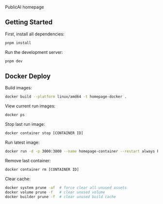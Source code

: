 PublicAI homepage

## Getting Started

First, install all dependencies:

```bash
pnpm install
```

Run the development server:

```bash
pnpm dev
```

## Docker Deploy

Build images:

```bash
docker build --platform linux/amd64 -t homepage-docker .
```

View current run images:

```bash
docker ps
```

Stop last run image:

```bash
docker container stop [CONTAINER ID]
```

Run latest image:

```bash
docker run -d -p 3000:3000 --name homepage-container --restart always homepage-docker
```

Remove last container:

```bash
docker container rm [CONTAINER ID]
```

Clear cache:

```bash
docker system prune -af  # force clear all unused assets
docker volume prune -f   # clear unused volume
docker builder prune -f  # clear unused build cache
```
